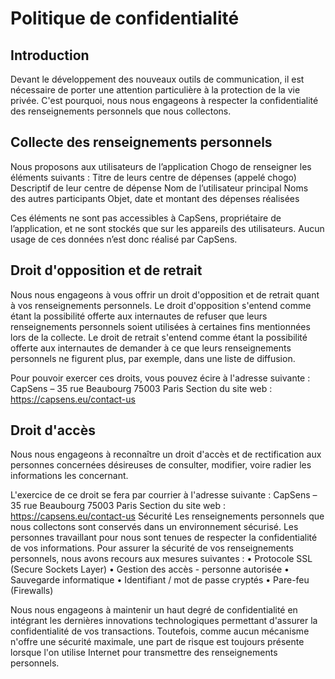 # Politique de confidentialité

## Introduction

Devant le développement des nouveaux outils de communication, il est nécessaire de porter une attention particulière à la protection de la vie privée. C'est pourquoi, nous nous engageons à respecter la confidentialité des renseignements personnels que nous collectons.

## Collecte des renseignements personnels

Nous proposons aux utilisateurs de l’application Chogo de renseigner les éléments suivants :
Titre de leurs centre de dépenses (appelé chogo)
Descriptif de leur centre de dépense
Nom de l’utilisateur principal
Noms des autres participants
Objet, date et montant des dépenses réalisées

Ces éléments ne sont pas accessibles à CapSens, propriétaire de l’application, et ne sont stockés que sur les appareils des utilisateurs. Aucun usage de ces données n’est donc réalisé par CapSens.


## Droit d'opposition et de retrait

Nous nous engageons à vous offrir un droit d'opposition et de retrait quant à vos renseignements personnels.
Le droit d'opposition s'entend comme étant la possibilité offerte aux internautes de refuser que leurs renseignements personnels soient utilisées à certaines fins mentionnées lors de la collecte.
Le droit de retrait s'entend comme étant la possibilité offerte aux internautes de demander à ce que leurs renseignements personnels ne figurent plus, par exemple, dans une liste de diffusion.

Pour pouvoir exercer ces droits, vous pouvez écire à l'adresse suivante :
CapSens – 35 rue Beaubourg 75003 Paris
Section du site web : https://capsens.eu/contact-us

## Droit d'accès

Nous nous engageons à reconnaître un droit d'accès et de rectification aux personnes concernées désireuses de consulter, modifier, voire radier les informations les concernant.

L'exercice de ce droit se fera par courrier à l'adresse suivante :
CapSens – 35 rue Beaubourg 75003 Paris
Section du site web : https://capsens.eu/contact-us
Sécurité
Les renseignements personnels que nous collectons sont conservés dans un environnement sécurisé. Les personnes travaillant pour nous sont tenues de respecter la confidentialité de vos informations.
Pour assurer la sécurité de vos renseignements personnels, nous avons recours aux mesures suivantes :
• Protocole SSL (Secure Sockets Layer)
• Gestion des accès - personne autorisée
• Sauvegarde informatique
• Identifiant / mot de passe cryptés
• Pare-feu (Firewalls)

Nous nous engageons à maintenir un haut degré de confidentialité en intégrant les dernières innovations technologiques permettant d'assurer la confidentialité de vos transactions. Toutefois, comme aucun mécanisme n'offre une sécurité maximale, une part de risque est toujours présente lorsque l'on utilise Internet pour transmettre des renseignements personnels.

